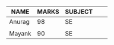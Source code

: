 |NAME   |MARKS   |SUBJECT   |  |   |
|---|---|---|---|---|
|Anurag   |98   |SE   |   |   |
|   |   |   |   |   |
|Mayank   |90   |SE   |   |   |
